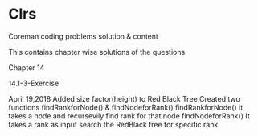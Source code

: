 # Clrs
Coreman coding problems solution &amp; content

This contains chapter wise solutions of the questions

Chapter 14

14.1-3-Exercise

April 19,2018	Added size factor(height) to Red Black Tree
		Created two functions findRankforNode() & findNodeforRank()
		findRankforNode()
			it takes a node and recursevily find rank for that node
		findNodeforRank()
			It takes a rank as input search the RedBlack tree for specific rank
